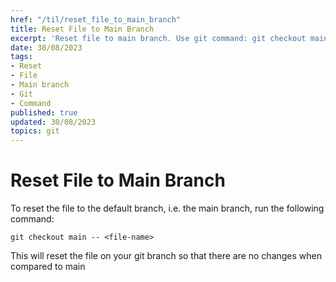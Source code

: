```yaml
---
href: "/til/reset_file_to_main_branch"
title: Reset File to Main Branch
excerpt: 'Reset file to main branch. Use git command: git checkout main -- <file-name>'
date: 30/08/2023
tags:
- Reset
- File
- Main branch
- Git
- Command
published: true
updated: 30/08/2023
topics: git
---
```


# Reset File to Main Branch

To reset the file to the default branch, i.e. the main branch, run the following command:

``` 
git checkout main -- <file-name>
```

This will reset the file on your git branch so that there are no changes when compared to main